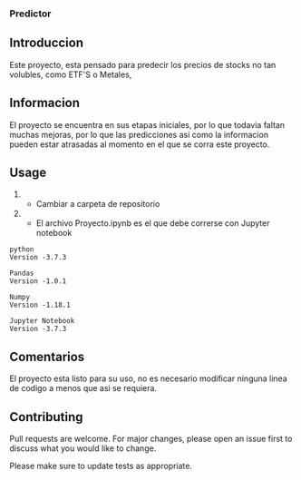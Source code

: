 ### Predictor

## Introduccion
Este proyecto, esta pensado para predecir los precios de stocks no tan volubles, como ETF'S o Metales, 

## Informacion
El proyecto se encuentra en sus etapas iniciales, por lo que todavia faltan muchas mejoras, por lo que las predicciones asi como la informacion pueden estar atrasadas al momento en el que se corra este proyecto.


## Usage

1. - Cambiar a carpeta de repositorio
2. - El archivo Proyecto.ipynb es el que debe correrse con Jupyter notebook
```
python
Version -3.7.3
```
```
Pandas
Version -1.0.1
```
```
Numpy
Version -1.18.1
```
```
Jupyter Notebook
Version -3.7.3
```
## Comentarios
El proyecto esta listo para su uso, no es necesario modificar ninguna linea de codigo a menos que asi se requiera.

## Contributing
Pull requests are welcome. For major changes, please open an issue first to discuss what you would like to change.

Please make sure to update tests as appropriate.
